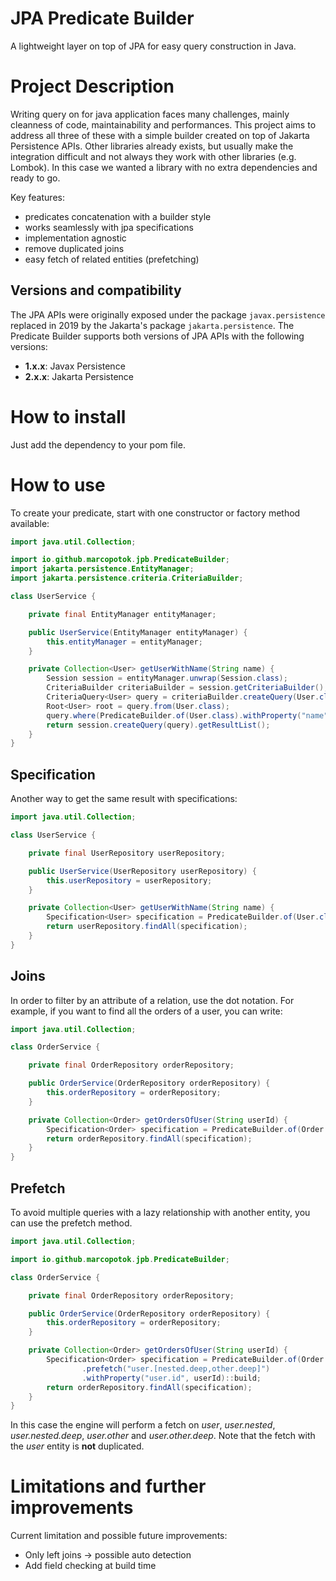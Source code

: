# JPA Predicate Builder

A lightweight layer on top of JPA for easy query construction in Java.

# Project Description

Writing query on for java application faces many challenges, mainly cleanness of code, maintainability and performances. This project aims to address all three of these with a simple builder created on top of Jakarta Persistence APIs.
Other libraries already exists, but usually make the integration difficult and not always they work with other libraries (e.g. Lombok). In this case we wanted a library with no extra dependencies and ready to go.

Key features:

- predicates concatenation with a builder style
- works seamlessly with jpa specifications
- implementation agnostic
- remove duplicated joins
- easy fetch of related entities (prefetching)

## Versions and compatibility

The JPA APIs were originally exposed under the package `javax.persistence` replaced in 2019 by the Jakarta's package `jakarta.persistence`. The Predicate Builder supports both versions of JPA APIs with the following versions:
- **1.x.x**: Javax Persistence
- **2.x.x**: Jakarta Persistence



# How to install

Just add the dependency to your pom file.

# How to use

To create your predicate, start with one constructor or factory method available:
```java
import java.util.Collection;

import io.github.marcopotok.jpb.PredicateBuilder;
import jakarta.persistence.EntityManager;
import jakarta.persistence.criteria.CriteriaBuilder;

class UserService {

    private final EntityManager entityManager;

    public UserService(EntityManager entityManager) {
        this.entityManager = entityManager;
    }

    private Collection<User> getUserWithName(String name) {
        Session session = entityManager.unwrap(Session.class);
        CriteriaBuilder criteriaBuilder = session.getCriteriaBuilder();
        CriteriaQuery<User> query = criteriaBuilder.createQuery(User.class);
        Root<User> root = query.from(User.class);
        query.where(PredicateBuilder.of(User.class).withProperty("name", name).build(root, query, criteriaBuilder));
        return session.createQuery(query).getResultList();
    }
}
```
## Specification
Another way to get the same result with specifications:
```java
import java.util.Collection;

class UserService {

    private final UserRepository userRepository;

    public UserService(UserRepository userRepository) {
        this.userRepository = userRepository;
    }

    private Collection<User> getUserWithName(String name) {
        Specification<User> specification = PredicateBuilder.of(User.class).withProperty("name", name)::build;
        return userRepository.findAll(specification);
    }
}
```
## Joins
In order to filter by an attribute of a relation, use the dot notation. For example, if you want to find all the orders of a user, you can write:
```java
import java.util.Collection;

class OrderService {

    private final OrderRepository orderRepository;

    public OrderService(OrderRepository orderRepository) {
        this.orderRepository = orderRepository;
    }

    private Collection<Order> getOrdersOfUser(String userId) {
        Specification<Order> specification = PredicateBuilder.of(Order.class).withProperty("user.id", userId)::build;
        return orderRepository.findAll(specification);
    }
}
```
## Prefetch
To avoid multiple queries with a lazy relationship with another entity, you can use the prefetch method.
```java
import java.util.Collection;

import io.github.marcopotok.jpb.PredicateBuilder;

class OrderService {

    private final OrderRepository orderRepository;

    public OrderService(OrderRepository orderRepository) {
        this.orderRepository = orderRepository;
    }

    private Collection<Order> getOrdersOfUser(String userId) {
        Specification<Order> specification = PredicateBuilder.of(Order.class)
                .prefetch("user.[nested.deep,other.deep]")
                .withProperty("user.id", userId)::build;
        return orderRepository.findAll(specification);
    }
}
```
In this case the engine will perform a fetch on _user_, _user.nested_, _user.nested.deep_, _user.other_ and _user.other.deep_. Note that the fetch with the _user_ entity is **not** duplicated.
# Limitations and further improvements

Current limitation and possible future improvements:
- Only left joins -> possible auto detection
- Add field checking at build time